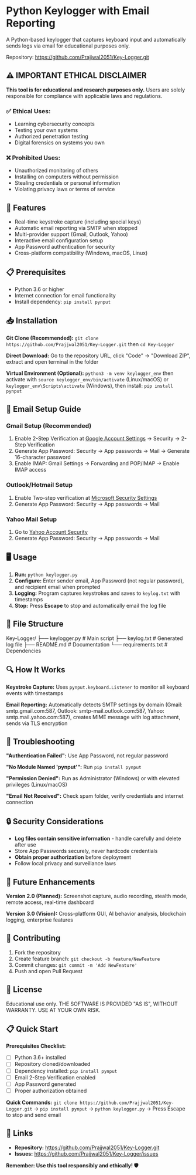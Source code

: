 # Python Keylogger with Email Reporting

A Python-based keylogger that captures keyboard input and automatically sends logs via email for educational purposes only.

Repository: https://github.com/Prajjwal2051/Key-Logger.git

## ⚠️ IMPORTANT ETHICAL DISCLAIMER

**This tool is for educational and research purposes only.** Users are solely responsible for compliance with applicable laws and regulations.

### ✅ Ethical Uses:
- Learning cybersecurity concepts
- Testing your own systems
- Authorized penetration testing
- Digital forensics on systems you own

### ❌ Prohibited Uses:
- Unauthorized monitoring of others
- Installing on computers without permission
- Stealing credentials or personal information
- Violating privacy laws or terms of service

## 🚀 Features

- Real-time keystroke capture (including special keys)
- Automatic email reporting via SMTP when stopped
- Multi-provider support (Gmail, Outlook, Yahoo)
- Interactive email configuration setup
- App Password authentication for security
- Cross-platform compatibility (Windows, macOS, Linux)

## 📋 Prerequisites

- Python 3.6 or higher
- Internet connection for email functionality
- Install dependency: `pip install pynput`

## 📥 Installation

**Git Clone (Recommended):** `git clone https://github.com/Prajjwal2051/Key-Logger.git` then `cd Key-Logger`

**Direct Download:** Go to the repository URL, click "Code" → "Download ZIP", extract and open terminal in the folder

**Virtual Environment (Optional):** `python3 -m venv keylogger_env` then activate with `source keylogger_env/bin/activate` (Linux/macOS) or `keylogger_env\Scripts\activate` (Windows), then install: `pip install pynput`

## 📧 Email Setup Guide

### Gmail Setup (Recommended)
1. Enable 2-Step Verification at [Google Account Settings](https://myaccount.google.com) → Security → 2-Step Verification
2. Generate App Password: Security → App passwords → Mail → Generate 16-character password
3. Enable IMAP: Gmail Settings → Forwarding and POP/IMAP → Enable IMAP access

### Outlook/Hotmail Setup
1. Enable Two-step verification at [Microsoft Security Settings](https://account.microsoft.com/security)
2. Generate App Password: Security → App passwords → Mail

### Yahoo Mail Setup
1. Go to [Yahoo Account Security](https://login.yahoo.com/account/security)
2. Generate App Password: Security → App passwords → Mail

## 🖥️ Usage

1. **Run:** `python keylogger.py`
2. **Configure:** Enter sender email, App Password (not regular password), and recipient email when prompted
3. **Logging:** Program captures keystrokes and saves to `keylog.txt` with timestamps
4. **Stop:** Press **Escape** to stop and automatically email the log file

## 📁 File Structure
Key-Logger/
├── keylogger.py # Main script
├── keylog.txt # Generated log file
├── README.md # Documentation
└── requirements.txt # Dependencies


## 🔍 How It Works

**Keystroke Capture:** Uses `pynput.keyboard.Listener` to monitor all keyboard events with timestamps

**Email Reporting:** Automatically detects SMTP settings by domain (Gmail: smtp.gmail.com:587, Outlook: smtp-mail.outlook.com:587, Yahoo: smtp.mail.yahoo.com:587), creates MIME message with log attachment, sends via TLS encryption

## 🐛 Troubleshooting

**"Authentication Failed":** Use App Password, not regular password

**"No Module Named 'pynput'":** Run `pip install pynput`

**"Permission Denied":** Run as Administrator (Windows) or with elevated privileges (Linux/macOS)

**"Email Not Received":** Check spam folder, verify credentials and internet connection

## 🔒 Security Considerations

- **Log files contain sensitive information** - handle carefully and delete after use
- Store App Passwords securely, never hardcode credentials
- **Obtain proper authorization** before deployment
- Follow local privacy and surveillance laws

## 🚀 Future Enhancements

**Version 2.0 (Planned):** Screenshot capture, audio recording, stealth mode, remote access, real-time dashboard

**Version 3.0 (Vision):** Cross-platform GUI, AI behavior analysis, blockchain logging, enterprise features

## 🤝 Contributing

1. Fork the repository
2. Create feature branch: `git checkout -b feature/NewFeature`
3. Commit changes: `git commit -m 'Add NewFeature'`
4. Push and open Pull Request

## 📄 License

Educational use only. THE SOFTWARE IS PROVIDED "AS IS", WITHOUT WARRANTY. USE AT YOUR OWN RISK.

## 📋 Quick Start

**Prerequisites Checklist:**
- [ ] Python 3.6+ installed
- [ ] Repository cloned/downloaded
- [ ] Dependency installed: `pip install pynput`
- [ ] Email 2-Step Verification enabled
- [ ] App Password generated
- [ ] Proper authorization obtained

**Quick Commands:** `git clone https://github.com/Prajjwal2051/Key-Logger.git` → `pip install pynput` → `python keylogger.py` → Press Escape to stop and send email

## 🔗 Links

- **Repository:** https://github.com/Prajjwal2051/Key-Logger.git
- **Issues:** https://github.com/Prajjwal2051/Key-Logger/issues

**Remember: Use this tool responsibly and ethically! 🛡️**

